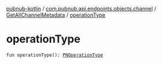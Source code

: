 [pubnub-kotlin](../../index.md) / [com.pubnub.api.endpoints.objects.channel](../index.md) / [GetAllChannelMetadata](index.md) / [operationType](./operation-type.md)

# operationType

`fun operationType(): `[`PNOperationType`](../../com.pubnub.api.enums/-p-n-operation-type/index.md)